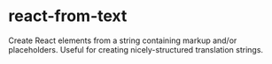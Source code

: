 # react-from-text
Create React elements from a string containing markup and/or placeholders. Useful for creating nicely-structured translation strings.
